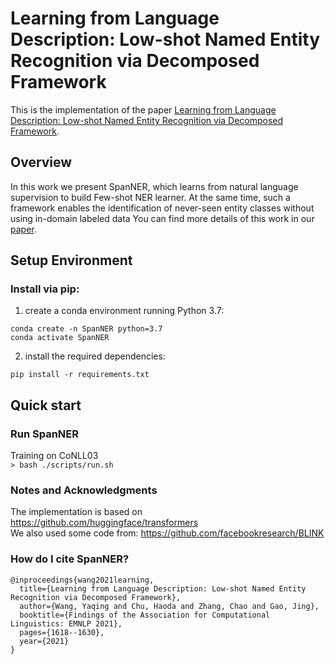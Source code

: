 # Learning from Language Description: Low-shot Named Entity Recognition via Decomposed Framework

This is the implementation of the paper [Learning from Language Description: Low-shot Named Entity Recognition via Decomposed Framework](https://arxiv.org/pdf/2109.05357.pdf). 


## Overview

In this work we present SpanNER, which learns from natural language supervision to build Few-shot NER learner. At the same time, such a framework enables the
identification of never-seen entity classes without using in-domain labeled data 
You can find more details of this work in our [paper](https://arxiv.org/pdf/2109.05357.pdf).


## Setup Environment
### Install via pip:

1. create a conda environment running Python 3.7: 
```
conda create -n SpanNER python=3.7
conda activate SpanNER
```

2.  install the required dependencies:
```
pip install -r requirements.txt
```


## Quick start
### Run SpanNER

Training on CoNLL03 </br>
   ```> bash ./scripts/run.sh ```




### Notes and Acknowledgments
The implementation is based on https://github.com/huggingface/transformers <br>
We also used some code from: https://github.com/facebookresearch/BLINK


### How do I cite SpanNER?

```
@inproceedings{wang2021learning,
  title={Learning from Language Description: Low-shot Named Entity Recognition via Decomposed Framework},
  author={Wang, Yaqing and Chu, Haoda and Zhang, Chao and Gao, Jing},
  booktitle={Findings of the Association for Computational Linguistics: EMNLP 2021},
  pages={1618--1630},
  year={2021}
}
```

